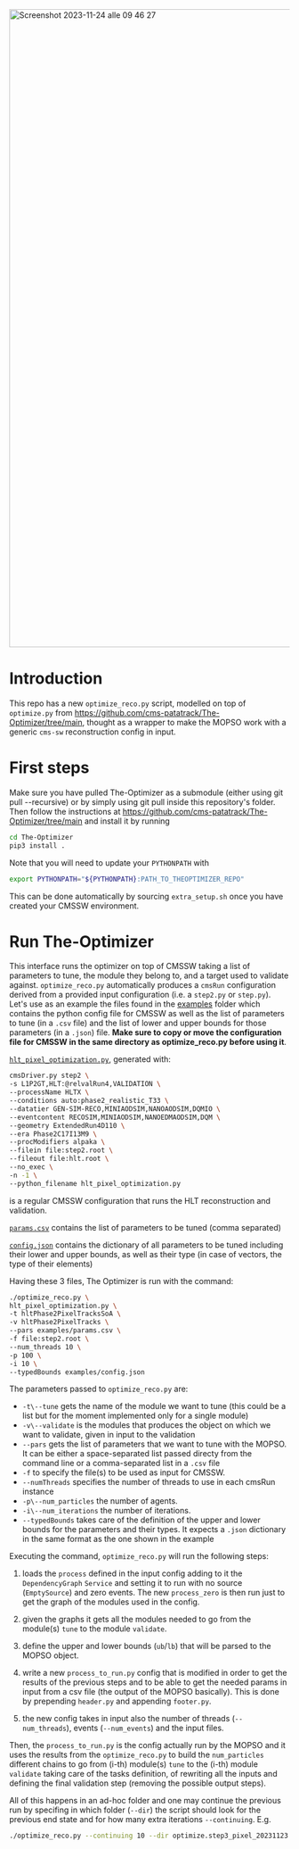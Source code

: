 <img width="1144" alt="Screenshot 2023-11-24 alle 09 46 27" src="https://github.com/cms-pixel-autotuning/CA-parameter-tuning/assets/16901146/5bee2244-9afc-46a2-99c6-a75705045442">

# Introduction

This repo has a new `optimize_reco.py` script, modelled on top of `optimize.py` from https://github.com/cms-patatrack/The-Optimizer/tree/main, thought as a wrapper to make the MOPSO work with a generic `cms-sw` reconstruction config in input. 

# First steps

Make sure you have pulled The-Optimizer as a submodule (either using git pull --recursive) or by simply using git pull inside this repository's folder. 
Then follow the instructions at https://github.com/cms-patatrack/The-Optimizer/tree/main and install it by running 
```bash
cd The-Optimizer
pip3 install .
```
Note that you will need to update your `PYTHONPATH` with
```bash
export PYTHONPATH="${PYTHONPATH}:PATH_TO_THEOPTIMIZER_REPO"
```
This can be done automatically by sourcing `extra_setup.sh` once you have created your CMSSW environment.

# Run The-Optimizer

This interface runs the optimizer on top of CMSSW taking a list of parameters to tune, the module they belong to, and a target used to validate against.
`optimize_reco.py` automatically produces a `cmsRun` configuration derived from a provided input configuration (i.e. a `step2.py` or `step.py`).
Let's use as an example the files found in the [examples](./examples) folder which contains the python config file for CMSSW as well as the list of parameters to tune (in a `.csv` file) and the list of lower and upper bounds for those parameters (in a `.json`) file. **Make sure to copy or move the configuration file for CMSSW in the same directory as optimize_reco.py before using it**.

[`hlt_pixel_optimization.py`](./examples/hlt_pixel_optimization.py), generated with:
```bash
cmsDriver.py step2 \
-s L1P2GT,HLT:@relvalRun4,VALIDATION \
--processName HLTX \
--conditions auto:phase2_realistic_T33 \
--datatier GEN-SIM-RECO,MINIAODSIM,NANOAODSIM,DQMIO \
--eventcontent RECOSIM,MINIAODSIM,NANOEDMAODSIM,DQM \
--geometry ExtendedRun4D110 \
--era Phase2C17I13M9 \
--procModifiers alpaka \
--filein file:step2.root \
--fileout file:hlt.root \
--no_exec \
-n -1 \
--python_filename hlt_pixel_optimization.py
```
is a regular CMSSW configuration that runs the HLT reconstruction and validation.

[`params.csv`](./examples/params.csv) contains the list of parameters to be tuned (comma separated)

[`config.json`](./examples/config.json) contains the dictionary of all parameters to be tuned including their lower and upper bounds, as well as their type (in case of vectors, the type of their elements) 

Having these 3 files, The Optimizer is run with the command:
```bash
./optimize_reco.py \
hlt_pixel_optimization.py \
-t hltPhase2PixelTracksSoA \
-v hltPhase2PixelTracks \
--pars examples/params.csv \
-f file:step2.root \
--num_threads 10 \
-p 100 \
-i 10 \
--typedBounds examples/config.json
```
The parameters passed to `optimize_reco.py` are:
- `-t\--tune` gets the name of the module we want to tune (this could be a list but for the moment implemented only for a single module)
- `-v\--validate` is the modules that produces the object on which we want to validate, given in input to the validation
- `--pars` gets the list of parameters that we want to tune with the MOPSO. It can be either a space-separated list passed directy from the command line or a comma-separated list in a `.csv` file
- `-f` to specify the file(s) to be used as input for CMSSW.
- `--numThreads` specifies the number of threads to use in each cmsRun instance
- `-p\--num_particles` the number of agents.
- `-i\--num_iterations` the number of iterations.
- `--typedBounds` takes care of the definition of the upper and lower bounds for the parameters and their types. It expects a `.json` dictionary in the same format as the one shown in the example
    
Executing the command, `optimize_reco.py` will run the following steps:

1. loads the `process` defined in the input config adding to it the `DependencyGraph` `Service` and setting it to run with no source (`EmptySource`) and zero events. The new `process_zero` is then run just to get the graph of the modules used in the config.

2. given the graphs it gets all the modules needed to go from the module(s) `tune` to the module `validate`.

3. define the upper and lower bounds (`ub`/`lb`) that will be parsed to the MOPSO object. 

4. write a new `process_to_run.py` config that is modified in order to get the results of the previous steps and to be able to get the needed params in input from a csv file (the output of the MOPSO basically). This is done by prepending `header.py` and appending  `footer.py`. 

5. the new config takes in input also the number of threads (`--num_threads`), events (`--num_events`) and the input files.

Then, the `process_to_run.py` is the config actually run by the MOPSO and it uses the results from the `optimize_reco.py` to build the `num_particles` different chains to go from (i-th) module(s) `tune` to the (i-th) module `validate` taking care of the tasks definition, of rewriting all the inputs and defining the final validation step (removing the possible output steps).

All of this happens in an ad-hoc folder and one may continue the previous run by specifing in which folder (`--dir`) the script should look for the previous end state and for how many extra iterations `--continuing`. E.g.

```bash
./optimize_reco.py --continuing 10 --dir optimize.step3_pixel_20231123.010104
```
